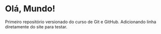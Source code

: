 # Olá, Mundo!
 Primeiro repositório versionado do curso de Git e GitHub.
 Adicionando linha diretamente do site para testar.
